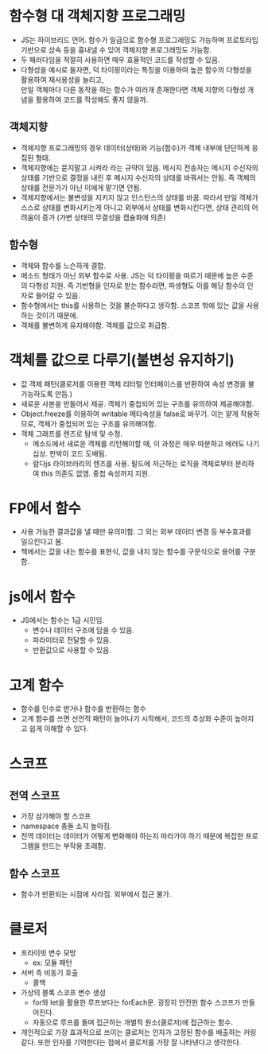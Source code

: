 # 함수형 대 객체지향 프로그래밍

- JS는 하이브리드 언어. 함수가 일급으로 함수형 프로그래밍도 가능하며 프로토타입 기반으로 상속 등을 흉내낼 수 있어 객체지향 프로그래밍도 가능함.
- 두 패러다임을 적절히 사용하면 매우 효율적인 코드를 작성할 수 있음.
- 다형성을 예시로 들자면, 덕 타이핑이라는 특징을 이용하여 높은 함수의 다형성을 활용하여 재사용성을 늘리고,  
  만일 객체마다 다른 동작을 하는 함수가 여러개 존재한다면 객체 지향의 다형성 개념을 활용하여 코드를 작성해도 좋지 않을까.

## 객체지향

- 객체지향 프로그래밍의 경우 데이터(상태)와 기능(함수)가 객체 내부에 단단하게 응집된 형태.
- 객체지향에는 묻지말고 시켜라 라는 규약이 있음. 메시지 전송자는 메시지 수신자의 상태를 기반으로 결정을 내린 후 메시지 수신자의 상태를 바꿔서는 안됨. 즉 객체의 상태를 전문가가 아닌 이에게 맡기면 안됨.
- 객체지향에서는 불변성을 지키지 않고 인스턴스의 상태를 바꿈. 따라서 만일 객체가 스스로 상태를 변화시키는게 아니고 외부에서 상태를 변화시킨다면, 상태 관리의 어려움이 증가
  (가변 상태의 무결성을 캡슐화에 의존)

## 함수형

- 객체와 함수를 느슨하게 결합.
- 메소드 형태가 아닌 외부 함수로 사용. JS는 덕 타이핑을 따르기 때문에 높은 수준의 다형성 지원. 즉 기반형을 인자로 받는 함수라면, 파생형도 이를 해당 함수의 인자로 들어갈 수 있음.
- 함수형에서는 this를 사용하는 것을 불순하다고 생각함. 스코프 밖에 있는 값을 사용하는 것이기 때문에.
- 객체를 불변하게 유지해야함. 객체를 값으로 취급함.

# 객체를 값으로 다루기(불변성 유지하기)

- 값 객체 패턴(클로저를 이용한 객체 리터럴 인터페이스를 반환하여 속성 변경을 불가능하도록 만듬.)
- 새로운 사본을 만들어서 제공. 객체가 중첩되어 있는 구조를 유의하여 제공해야함.
- Object.freeze를 이용하여 writable 메타속성을 false로 바꾸기. 이는 얕게 작용하므로, 객체가 중첩되어 있는 구조를 유의해야함.
- 객체 그래프를 렌즈로 탐색 및 수정.
  - 메소드에서 새로운 객체를 리턴해야할 때, 이 과정은 매우 따분하고 에러도 나기 십상. 판박이 코드 도배됨.
  - 람다js 라이브러리의 렌즈를 사용. 필드에 저근하는 로직을 객체로부터 분리하여 this 의존도 없앰. 중첩 속성까지 지원.

# FP에서 함수

- 사용 가능한 결과값을 낼 때만 유의미함. 그 외는 외부 데이터 변경 등 부수효과를 일으킨다고 봄.
- 책에서는 값을 내는 함수를 표현식, 값을 내지 않는 함수를 구문식으로 용어를 구분함.

# js에서 함수

- JS에서는 함수는 1급 시민임.
  - 변수나 데이터 구조에 담을 수 있음.
  - 파라미터로 전달할 수 있음.
  - 반환값으로 사용할 수 있음.

# 고계 함수

- 함수를 인수로 받거나 함수를 반환하는 함수
- 고계 함수를 쓰면 선언적 패턴이 늘어나기 시작해서, 코드의 추상화 수준이 높아지고 쉽게 이해할 수 있다.

# 스코프

## 전역 스코프

- 가장 삼가해야 할 스코프
- namespace 충돌 소지 높아짐.
- 전역 데이터는 데이터가 어떻게 변화해야 하는지 따라가야 하기 때문에 복잡한 프로그램을 만드는 부작용 초래함.

## 함수 스코프

- 함수가 반환되는 시점에 사라짐. 외부에서 접근 불가.

# 클로저

- 프라이빗 변수 모방
  - ex: 모듈 패턴
- 서버 측 비동기 호출
  - 콜백
- 가상의 블록 스코프 변수 생성
  - for와 let을 활용한 루프보다는 forEach문. 굉장히 안전한 함수 스코프가 만들어진다.
  - 자동으로 루프를 돌며 접근하는 개별적 원소(클로저)에 접근하는 함수.
- 개인적으로 가장 효과적으로 쓰이는 클로저는 인자가 고정된 함수를 배출하는 커링같다. 또한 인자를 기억한다는 점에서 클로저를 가장 잘 나타낸다고 생각한다.

